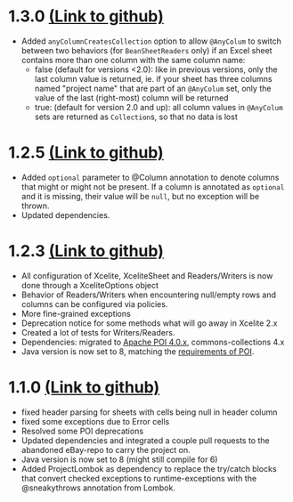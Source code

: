 1.3.0 [(Link to github)](https://github.com/iSnow/xcelite/releases/tag/v1.3.0)
=====================================
- Added `anyColumnCreatesCollection` option to allow `@AnyColum` to switch between two behaviors (for `BeanSheetReaders` only) if an Excel sheet contains more than one column with the same column name:
  - false (default for versions <2.0): like in previous versions, only the last column value is returned, ie. if your sheet has three columns named "project name" that are part of an `@AnyColum` set, only the value of the last (right-most) column will be returned
  - true: (default for version 2.0 and up): all column values in `@AnyColum` sets are returned as `Collection`s, so that no data is lost


1.2.5 [(Link to github)](https://github.com/iSnow/xcelite/releases/tag/v1.2.5)
=====================================
- Added `optional` parameter to @Column annotation to denote columns that might or might not be present. If a column is annotated as `optional` and it is missing, their value will be `null`, but no exception will be thrown. 
- Updated dependencies.


1.2.3 [(Link to github)](https://github.com/iSnow/xcelite/releases/tag/v1.2.3)
=====================================
- All configuration of Xcelite, XceliteSheet and Readers/Writers is now done through a XceliteOptions object
- Behavior of Readers/Writers when encountering null/empty rows and columns can be configured via policies.
- More fine-grained exceptions
- Deprecation notice for some methods what will go away in Xcelite 2.x
- Created a lot of tests for Writers/Readers.
- Dependencies: migrated to [Apache POI 4.0.x](https://poi.apache.org/), commons-collections 4.x
- Java version is now set to 8, matching the [requirements of POI](http://www.apache.org/dist/poi/release/RELEASE-NOTES.txt).

1.1.0 [(Link to github)](https://github.com/iSnow/xcelite/releases/tag/v1.1.0)
=====================================
- fixed header parsing for sheets with cells being null in header column 
- fixed some exceptions due to Error cells
- Resolved some POI deprecations 
- Updated dependencies and integrated a couple pull requests to the abandoned eBay-repo to carry the project on.
- Java version is now set to 8 (might still compile for 6)
- Added ProjectLombok as dependency to replace the try/catch blocks that convert checked exceptions to runtime-exceptions with the @sneakythrows annotation from Lombok.

